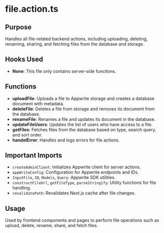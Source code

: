 # file.action.ts

## Purpose
Handles all file-related backend actions, including uploading, deleting, renaming, sharing, and fetching files from the database and storage.

## Hooks Used
- **None**: This file only contains server-side functions.

## Functions
- **uploadFile**: Uploads a file to Appwrite storage and creates a database document with metadata.
- **deleteFile**: Deletes a file from storage and removes its document from the database.
- **renameFile**: Renames a file and updates its document in the database.
- **updateFileUsers**: Updates the list of users who have access to a file.
- **getFiles**: Fetches files from the database based on type, search query, and sort order.
- **handelError**: Handles and logs errors for file actions.

## Important Imports
- `createAdminClient`: Initializes Appwrite client for server actions.
- `appWriteConfig`: Configuration for Appwrite endpoints and IDs.
- `InputFile`, `ID`, `Models`, `Query`: Appwrite SDK utilities.
- `constructFileUrl`, `getFileType`, `parseStringify`: Utility functions for file handling.
- `revalidatePath`: Revalidates Next.js cache after file changes.

## Usage
Used by frontend components and pages to perform file operations such as upload, delete, rename, share, and fetch files.

